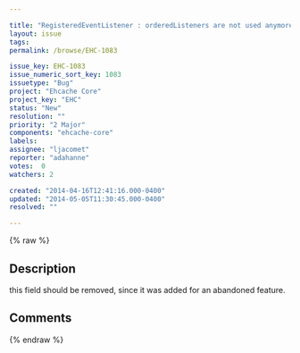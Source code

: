 ```yaml
---

title: "RegisteredEventListener : orderedListeners are not used anymore"
layout: issue
tags: 
permalink: /browse/EHC-1083

issue_key: EHC-1083
issue_numeric_sort_key: 1083
issuetype: "Bug"
project: "Ehcache Core"
project_key: "EHC"
status: "New"
resolution: ""
priority: "2 Major"
components: "ehcache-core"
labels: 
assignee: "ljacomet"
reporter: "adahanne"
votes:  0
watchers: 2

created: "2014-04-16T12:41:16.000-0400"
updated: "2014-05-05T11:30:45.000-0400"
resolved: ""

---
```




{% raw %}



## Description

<div markdown="1" class="description">

this field should be removed, since it was added for an abandoned feature.

</div>

## Comments



{% endraw %}

